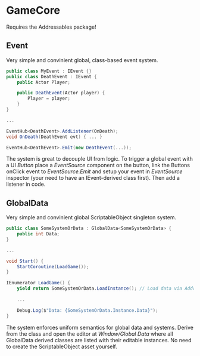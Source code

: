 # GameCore

Requires the Addressables package!

## Event
Very simple and convinient global, class-based event system.

```cs
public class MyEvent : IEvent {}
public class DeathEvent : IEvent {
    public Actor Player;

    public DeathEvent(Actor player) {
        Player = player;
    }
}

...

EventHub<DeathEvent>.AddListener(OnDeath);
void OnDeath(DeathEvent evt) { ... }

EventHub<DeathEvent>.Emit(new DeathEvent(...));
```

The system is great to decouple UI from logic. To trigger a global event with a UI _Button_ place a _EventSource_ component on the button, link the Buttons onClick event to _EventSource.Emit_ and setup your event in _EventSource_ inspector (your need to have an IEvent-derived class first). Then add a listener in code.

## GlobalData
Very simple and convinient global ScriptableObject singleton system.

```cs
public class SomeSystemOrData : GlobalData<SomeSystemOrData> {
    public int Data;
}

...

void Start() {
    StartCoroutine(LoadGame());
}

IEnumerator LoadGame() {
    yield return SomeSystemOrData.LoadInstance(); // Load data via Addressables
    
    ...

    Debug.Log($"Data: {SomeSystemOrData.Instance.Data}");
}
```

The system enforces uniform semantics for global data and systems. Derive from the class and open the editor at _Window/Global Data_ where all GlobalData<T> derived classes are listed with their editable instances. No need to create the ScriptableObject asset yourself.
